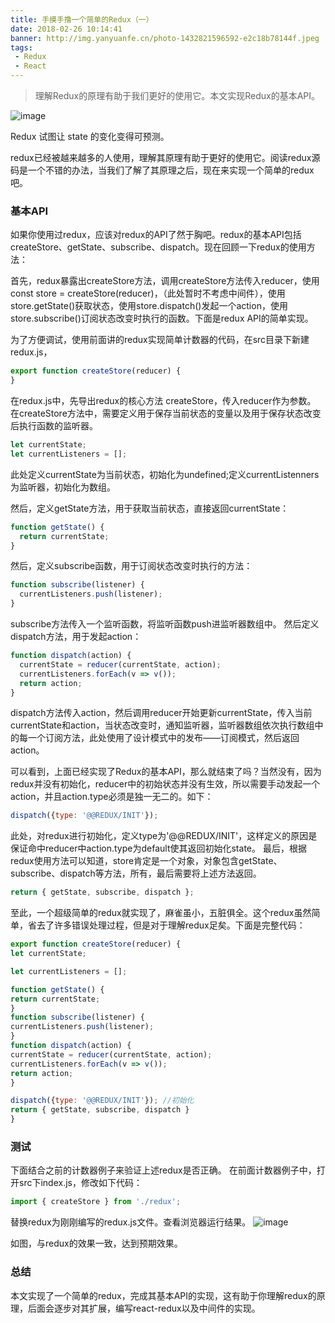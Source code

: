 ```yaml
---
title: 手摸手撸一个简单的Redux（一）
date: 2018-02-26 10:14:41
banner: http://img.yanyuanfe.cn/photo-1432821596592-e2c18b78144f.jpeg
tags:
 - Redux
 - React
---
```


> 理解Redux的原理有助于我们更好的使用它。本文实现Redux的基本API。

![image](http://img.yanyuanfe.cn/687474703a2f2f692e696d6775722e636f6d2f4a65567164514d2e706e67.png)

<!--more-->



Redux 试图让 state 的变化变得可预测。

redux已经被越来越多的人使用，理解其原理有助于更好的使用它。阅读redux源码是一个不错的办法，当我们了解了其原理之后，现在来实现一个简单的redux吧。

### 基本API
如果你使用过redux，应该对redux的API了然于胸吧。redux的基本API包括createStore、getState、subscribe、dispatch。现在回顾一下redux的使用方法：

首先，redux暴露出createStore方法，调用createStore方法传入reducer，使用const store = createStore(reducer)，（此处暂时不考虑中间件），使用store.getState()获取状态，使用store.dispatch()发起一个action，使用store.subscribe()订阅状态改变时执行的函数。下面是redux API的简单实现。

为了方便调试，使用前面讲的redux实现简单计数器的代码，在src目录下新建redux.js，

``` js
export function createStore(reducer) {
}
```

在redux.js中，先导出redux的核心方法 createStore，传入reducer作为参数。
在createStore方法中，需要定义用于保存当前状态的变量以及用于保存状态改变后执行函数的监听器。


``` js
let currentState;
let currentListeners = [];
```

此处定义currentState为当前状态，初始化为undefined;定义currentListenners为监听器，初始化为数组。

然后，定义getState方法，用于获取当前状态，直接返回currentState：

``` js
function getState() {
  return currentState;
}
```


然后，定义subscribe函数，用于订阅状态改变时执行的方法：

``` js
function subscribe(listener) {
  currentListeners.push(listener);
}
```

subscribe方法传入一个监听函数，将监听函数push进监听器数组中。
然后定义dispatch方法，用于发起action：

``` js
function dispatch(action) {
  currentState = reducer(currentState, action);
  currentListeners.forEach(v => v());
  return action;
}
```

dispatch方法传入action，然后调用reducer开始更新currentState，传入当前currentState和action，当状态改变时，通知监听器，监听器数组依次执行数组中的每一个订阅方法，此处使用了设计模式中的发布——订阅模式，然后返回action。

可以看到，上面已经实现了Redux的基本API，那么就结束了吗？当然没有，因为redux并没有初始化，reducer中的初始状态并没有生效，所以需要手动发起一个action，并且action.type必须是独一无二的。如下：

``` js
dispatch({type: '@@REDUX/INIT'});
```

此处，对redux进行初始化，定义type为'@@REDUX/INIT'，这样定义的原因是保证命中reducer中action.type为default使其返回初始化state。
最后，根据redux使用方法可以知道，store肯定是一个对象，对象包含getState、subscribe、dispatch等方法，所有，最后需要将上述方法返回。

``` js
return { getState, subscribe, dispatch };
```


至此，一个超级简单的redux就实现了，麻雀虽小，五脏俱全。这个redux虽然简单，省去了许多错误处理过程，但是对于理解redux足矣。下面是完整代码：

``` js
export function createStore(reducer) {
let currentState;

let currentListeners = [];

function getState() {
return currentState;
}
function subscribe(listener) {
currentListeners.push(listener);
}
function dispatch(action) {
currentState = reducer(currentState, action);
currentListeners.forEach(v => v());
return action;
}

dispatch({type: '@@REDUX/INIT'}); //初始化
return { getState, subscribe, dispatch }
}
```

### 测试
下面结合之前的计数器例子来验证上述redux是否正确。
在前面计数器例子中，打开src下index.js，修改如下代码：

``` js
import { createStore } from './redux';
```


替换redux为刚刚编写的redux.js文件。查看浏览器运行结果。
![image](http://img.yanyuanfe.cn/%E9%80%89%E5%8C%BA_184.png)

如图，与redux的效果一致，达到预期效果。

### 总结
本文实现了一个简单的redux，完成其基本API的实现，这有助于你理解redux的原理，后面会逐步对其扩展，编写react-redux以及中间件的实现。